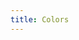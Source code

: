 ```yaml
---
title: Colors
---
```


<table class="list" id="token-list"></table>

<script>
  let tokenList = document.querySelector('#token-list')

  const tokens = fetch('/tokens.json')
  .then(res => res.json())
  .then(json => showColors(json.color));

function showColors(items) {
  for (const key in items) {
    let tr = document.createElement('tr');
    tr.innerHTML = `
    <td><code>var(--color-${key})</code></td>
    <td><code>${items[key]}</code></td>`;
    tokenList.appendChild(tr);
  }
}

</script>
